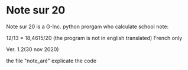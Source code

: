 # Note sur 20
Note sur 20 is a G-Inc. python prorgam who calculate school note:

12/13 = 18,4615/20 (the program is not in english translated) French only

Ver. 1.2(30 nov 2020)

the file "note_aré" explicate the code